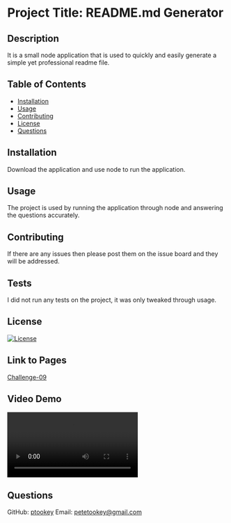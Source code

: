 # Project Title: README.md Generator
## Description 
It is a small node application that is used to quickly and easily generate a simple yet professional readme file.

## Table of Contents
- [Installation](#installation)
- [Usage](#usage)
- [Contributing](#contributing)
- [License](#license)
- [Questions](#questions)

## Installation 
Download the application and use node to run the application.

## Usage 
The project is used by running the application through node and answering the questions accurately.

## Contributing 
If there are any issues then please post them on the issue board and they will be addressed.

## Tests 
I did not run any tests on the project, it was only tweaked through usage.

## License 
[![License](https://img.shields.io/badge/License-BSD_3--Clause-blue.svg)](https://opensource.org/licenses/BSD-3-Clause)

## Link to Pages

[Challenge-09](https://ptookey.github.io/Challenge-09/)

## Video Demo

<video src="./Challenge-09.mov" controls="controls" style="max-width: 730px;">
</video>
    
## Questions
GitHub: [ptookey](https://github.com/ptookey)
Email: petetookey@gmail.com
